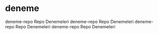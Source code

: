 # deneme
deneme-repo
Repo Denemeleri
deneme-repo
Repo Denemeleri
deneme-repo
Repo Denemeleri
deneme-repo
Repo Denemeleri
